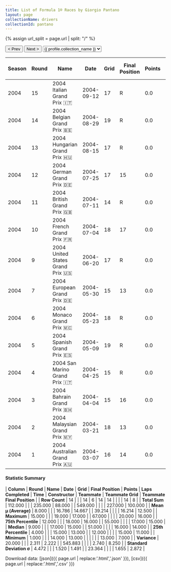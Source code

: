 ```yaml
---
title: List of Formula 1® Races by Giorgio Pantano
layout: page
collectionName: drivers
collectionId: pantano
---
```


{% assign url_split = page.url | split: "/" %}
<div id="collection-navigation">
<button onclick="selector.options[selector.selectedIndex-1].value && (window.location = selector.options[selector.selectedIndex-1].value);">&lt; Prev</button>
<button onclick="selector.options[selector.selectedIndex+1].value && (window.location = selector.options[selector.selectedIndex+1].value);">Next &gt;</button>
<select id="selector" onchange="this.options[this.selectedIndex].value && (window.location = this.options[this.selectedIndex].value);">
  {% for collectionId in site.data[page.collectionName].refs %}
    {% if collectionId == page.collectionId %}
      {% assign selected = "selected" %}
    {% else %}
      {% assign selected = "" %}
    {% endif %}
    {% assign profile = site.data[page.collectionName][collectionId].profile %}
    <option value="/f1/{{ page.collectionName }}/{{ collectionId }}/{{ url_split[4] }}" {{ selected }}>{{ profile.collection_name }}</option>
  {% endfor %}
</select>
</div>

| Season | Round | Name | Date | Grid | Final Position | Points | Laps Completed | Time | Constructor | Teammate | Teammate Grid | Teammate Final Position |
|--|--|--|--|--|--|--|--|--|--|--|--|--|
| 2004 | 15 | 2004 Italian Grand Prix 🇮🇹 | 2004-09-12 | 17 | R | 0.0 | 33 |   | Jordan 🇮🇪 | [Nick Heidfeld 🇩🇪](/f1/drivers/heidfeld) | 20 | 14 |
| 2004 | 14 | 2004 Belgian Grand Prix 🇧🇪 | 2004-08-29 | 19 | R | 0.0 | 0 |   | Jordan 🇮🇪 | [Nick Heidfeld 🇩🇪](/f1/drivers/heidfeld) | 16 | 11 |
| 2004 | 13 | 2004 Hungarian Grand Prix 🇭🇺 | 2004-08-15 | 17 | R | 0.0 | 48 |   | Jordan 🇮🇪 | [Nick Heidfeld 🇩🇪](/f1/drivers/heidfeld) | 16 | 12 |
| 2004 | 12 | 2004 German Grand Prix 🇩🇪 | 2004-07-25 | 17 | 15 | 0.0 | 63 |   | Jordan 🇮🇪 | [Nick Heidfeld 🇩🇪](/f1/drivers/heidfeld) | 18 | R |
| 2004 | 11 | 2004 British Grand Prix 🇬🇧 | 2004-07-11 | 14 | R | 0.0 | 47 |   | Jordan 🇮🇪 | [Nick Heidfeld 🇩🇪](/f1/drivers/heidfeld) | 15 | 15 |
| 2004 | 10 | 2004 French Grand Prix 🇫🇷 | 2004-07-04 | 18 | 17 | 0.0 | 67 |   | Jordan 🇮🇪 | [Nick Heidfeld 🇩🇪](/f1/drivers/heidfeld) | 17 | 16 |
| 2004 | 9 | 2004 United States Grand Prix 🇺🇸 | 2004-06-20 | 17 | R | 0.0 | 0 |   | Jordan 🇮🇪 | [Nick Heidfeld 🇩🇪](/f1/drivers/heidfeld) | 16 | R |
| 2004 | 7 | 2004 European Grand Prix 🇩🇪 | 2004-05-30 | 15 | 13 | 0.0 | 58 |   | Jordan 🇮🇪 | [Nick Heidfeld 🇩🇪](/f1/drivers/heidfeld) | 13 | 10 |
| 2004 | 6 | 2004 Monaco Grand Prix 🇲🇨 | 2004-05-23 | 18 | R | 0.0 | 12 |   | Jordan 🇮🇪 | [Nick Heidfeld 🇩🇪](/f1/drivers/heidfeld) | 17 | 7 |
| 2004 | 5 | 2004 Spanish Grand Prix 🇪🇸 | 2004-05-09 | 19 | R | 0.0 | 51 |   | Jordan 🇮🇪 | [Nick Heidfeld 🇩🇪](/f1/drivers/heidfeld) | 15 | R |
| 2004 | 4 | 2004 San Marino Grand Prix 🇮🇹 | 2004-04-25 | 15 | R | 0.0 | 6 |   | Jordan 🇮🇪 | [Nick Heidfeld 🇩🇪](/f1/drivers/heidfeld) | 16 | R |
| 2004 | 3 | 2004 Bahrain Grand Prix 🇧🇭 | 2004-04-04 | 15 | 16 | 0.0 | 55 |   | Jordan 🇮🇪 | [Nick Heidfeld 🇩🇪](/f1/drivers/heidfeld) | 18 | 15 |
| 2004 | 2 | 2004 Malaysian Grand Prix 🇲🇾 | 2004-03-21 | 18 | 13 | 0.0 | 54 |   | Jordan 🇮🇪 | [Nick Heidfeld 🇩🇪](/f1/drivers/heidfeld) | 15 | R |
| 2004 | 1 | 2004 Australian Grand Prix 🇦🇺 | 2004-03-07 | 16 | 14 | 0.0 | 55 |   | Jordan 🇮🇪 | [Nick Heidfeld 🇩🇪](/f1/drivers/heidfeld) | 15 | R |

#### Statistic Summary

| **Column** | **Round** | **Name** | **Date** | **Grid** | **Final Position** | **Points** | **Laps Completed** | **Time** | **Constructor** | **Teammate** | **Teammate Grid** | **Teammate Final Position** |
| **Row Count** | 14 |  |  | 14 | 6 | 14 | 14 |  |  |  | 14 | 8 |
| **Total Sum** | 112.000 |  |  | 235.000 | 88.000 |  | 549.000 |  |  |  | 227.000 | 100.000 |
| **Mean μ (Average)** | 8.000 |  |  | 16.786 | 14.667 |  | 39.214 |  |  |  | 16.214 | 12.500 |
| **Maximum** | 15.000 |  |  | 19.000 | 17.000 |  | 67.000 |  |  |  | 20.000 | 16.000 |
| **75th Percentile** | 12.000 |  |  | 18.000 | 16.000 |  | 55.000 |  |  |  | 17.000 | 15.000 |
| **Median** | 9.000 |  |  | 17.000 | 15.000 |  | 51.000 |  |  |  | 16.000 | 14.000 |
| **25th Percentile** | 4.000 |  |  | 15.000 | 13.000 |  | 12.000 |  |  |  | 15.000 | 11.000 |
| **Minimum** | 1.000 |  |  | 14.000 | 13.000 |  |  |  |  |  | 13.000 | 7.000 |
| **Variance** | 20.000 |  |  | 2.311 | 2.222 |  | 545.883 |  |  |  | 2.740 | 8.250 |
| **Standard Deviation σ** | 4.472 |  |  | 1.520 | 1.491 |  | 23.364 |  |  |  | 1.655 | 2.872 |

Download data: [json]({{ page.url | replace:'.html','.json' }}), [csv]({{ page.url | replace:'.html','.csv' }})
